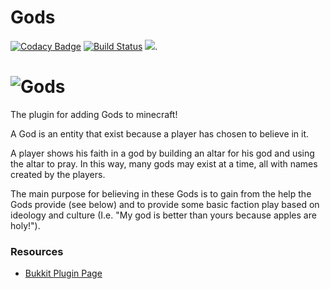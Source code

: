 Gods
======

[![Codacy Badge](https://api.codacy.com/project/badge/Grade/4b699612c3d849bfb895080498e1601a)](https://app.codacy.com/app/DogOnFire/Gods?utm_source=github.com&utm_medium=referral&utm_content=DogOnFire/Gods&utm_campaign=Badge_Grade_Dashboard)
[![Build Status](https://travis-ci.com/DogOnFire/Gods.svg?branch=master)](https://travis-ci.com/DogOnFire/Gods)
[![](https://tokei.rs/b1/github/XAMPPRocky/tokei?category=lines)](https://github.com/DogOnFire/Gods).

# ![Gods](https://raw.githubusercontent.com/DogOnFire/Gods/master/img/Gods.jpg)

The plugin for adding Gods to minecraft!

A God is an entity that exist because a player has chosen to believe in it.

A player shows his faith in a god by building an altar for his god and using the altar to pray. 
In this way, many gods may exist at a time, all with names created by the players.

The main purpose for believing in these Gods is to gain from the help the Gods provide (see below) and to provide some basic faction play based on ideology and culture (I.e. "My god is better than yours because apples are holy!").


### Resources

* [Bukkit Plugin Page](https://dev.bukkit.org/bukkit-plugins/gods/)

